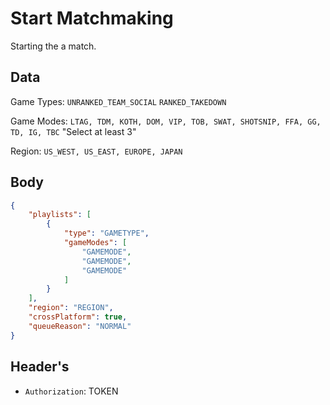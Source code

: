 # Start Matchmaking
Starting the a match.

## Data
Game Types: `UNRANKED_TEAM_SOCIAL` `RANKED_TAKEDOWN`	 

Game Modes: `LTAG, TDM, KOTH, DOM, VIP, TOB, SWAT, SHOTSNIP, FFA, GG, TD, IG, TBC` "Select at least 3"	
 	
Region: `US_WEST, US_EAST, EUROPE, JAPAN`	 	

## Body
```json
{
	"playlists": [
		{
			"type": "GAMETYPE",
			"gameModes": [
				"GAMEMODE",
				"GAMEMODE",
				"GAMEMODE"
			]
		}
	],
	"region": "REGION",
	"crossPlatform": true,
	"queueReason": "NORMAL"
}
```

## Header's
- `Authorization`: TOKEN